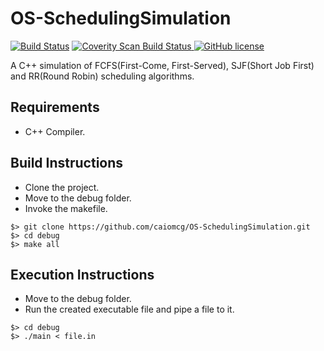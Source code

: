 # OS-SchedulingSimulation

[![Build Status](https://travis-ci.org/caiomcg/OS-SchedulingSimulation.svg?branch=master)](https://travis-ci.org/caiomcg/OS-SchedulingSimulation)
<a href="https://scan.coverity.com/projects/caiomcg-os-schedulingsimulation"> <img alt="Coverity Scan Build Status" src="https://scan.coverity.com/projects/10188/badge.svg"/> </a>
[![GitHub license](https://img.shields.io/badge/license-MIT-blue.svg)](https://raw.githubusercontent.com/caiomcg/OS-SchedulingSimulation/master/LICENSE)

A C++ simulation of FCFS(First-Come, First-Served), SJF(Short Job First) and RR(Round Robin) scheduling algorithms.

## Requirements ##

* C++ Compiler.

## Build Instructions ##

* Clone the project.
* Move to the debug folder.
* Invoke the makefile.

```
$> git clone https://github.com/caiomcg/OS-SchedulingSimulation.git
$> cd debug
$> make all
```

## Execution Instructions ##

* Move to the debug folder.
* Run the created executable file and pipe a file to it.

```
$> cd debug
$> ./main < file.in
```
